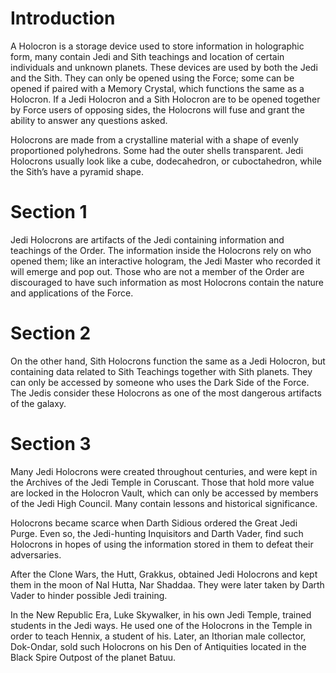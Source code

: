 # Introduction

A Holocron is a storage device used to store information in holographic form, many contain Jedi and Sith teachings and location of certain individuals and unknown planets.
These devices are used by both the Jedi and the Sith.
They can only be opened using the Force; some can be opened if paired with a Memory Crystal, which functions the same as a Holocron.
If a Jedi Holocron and a Sith Holocron are to be opened together by Force users of opposing sides, the Holocrons will fuse and grant the ability to answer any questions asked.

Holocrons are made from a crystalline material with a shape of evenly proportioned polyhedrons.
Some had the outer shells transparent.
Jedi Holocrons usually look like a cube, dodecahedron, or cuboctahedron, while the Sith’s have a pyramid shape.

# Section 1

Jedi Holocrons are artifacts of the Jedi containing information and teachings of the Order.
The information inside the Holocrons rely on who opened them; like an interactive hologram, the Jedi Master who recorded it will emerge and pop out.
Those who are not a member of the Order are discouraged to have such information as most Holocrons contain the nature and applications of the Force.

# Section 2

On the other hand, Sith Holocrons function the same as a Jedi Holocron, but containing data related to Sith Teachings together with Sith planets.
They can only be accessed by someone who uses the Dark Side of the Force.
The Jedis consider these Holocrons as one of the most dangerous artifacts of the galaxy.

# Section 3

Many Jedi Holocrons were created throughout centuries, and were kept in the Archives of the Jedi Temple in Coruscant.
Those that hold more value are locked in the Holocron Vault, which can only be accessed by members of the Jedi High Council.
Many contain lessons and historical significance.

Holocrons became scarce when Darth Sidious ordered the Great Jedi Purge.
Even so, the Jedi-hunting Inquisitors and Darth Vader, find such Holocrons in hopes of using the information stored in them to defeat their adversaries.

After the Clone Wars, the Hutt, Grakkus, obtained Jedi Holocrons and kept them in the moon of Nal Hutta, Nar Shaddaa.
They were later taken by Darth Vader to hinder possible Jedi training.

In the New Republic Era, Luke Skywalker, in his own Jedi Temple, trained students in the Jedi ways.
He used one of the Holocrons in the Temple in order to teach Hennix, a student of his.
Later, an Ithorian male collector, Dok-Ondar, sold such Holocrons on his Den of Antiquities located in the Black Spire Outpost of the planet Batuu.
